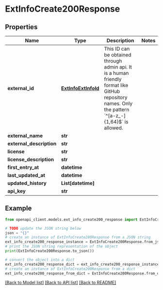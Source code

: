 # ExtInfoCreate200Response


## Properties

Name | Type | Description | Notes
------------ | ------------- | ------------- | -------------
**external_id** | [**ExtInfoExtInfoId**](ExtInfoExtInfoId.md) | This ID can be obtained through admin api. It is a human friendly format like GitHub repository names. Only the pattern &#x60;^[a-z_-]{1,64}$&#x60; is allowed. | 
**external_name** | **str** |  | 
**external_description** | **str** |  | 
**license** | **str** |  | 
**license_description** | **str** |  | 
**first_entry_at** | **datetime** |  | 
**last_updated_at** | **datetime** |  | 
**updated_history** | **List[datetime]** |  | 
**api_key** | **str** |  | 

## Example

```python
from openapi_client.models.ext_info_create200_response import ExtInfoCreate200Response

# TODO update the JSON string below
json = "{}"
# create an instance of ExtInfoCreate200Response from a JSON string
ext_info_create200_response_instance = ExtInfoCreate200Response.from_json(json)
# print the JSON string representation of the object
print(ExtInfoCreate200Response.to_json())

# convert the object into a dict
ext_info_create200_response_dict = ext_info_create200_response_instance.to_dict()
# create an instance of ExtInfoCreate200Response from a dict
ext_info_create200_response_from_dict = ExtInfoCreate200Response.from_dict(ext_info_create200_response_dict)
```
[[Back to Model list]](../README.md#documentation-for-models) [[Back to API list]](../README.md#documentation-for-api-endpoints) [[Back to README]](../README.md)


